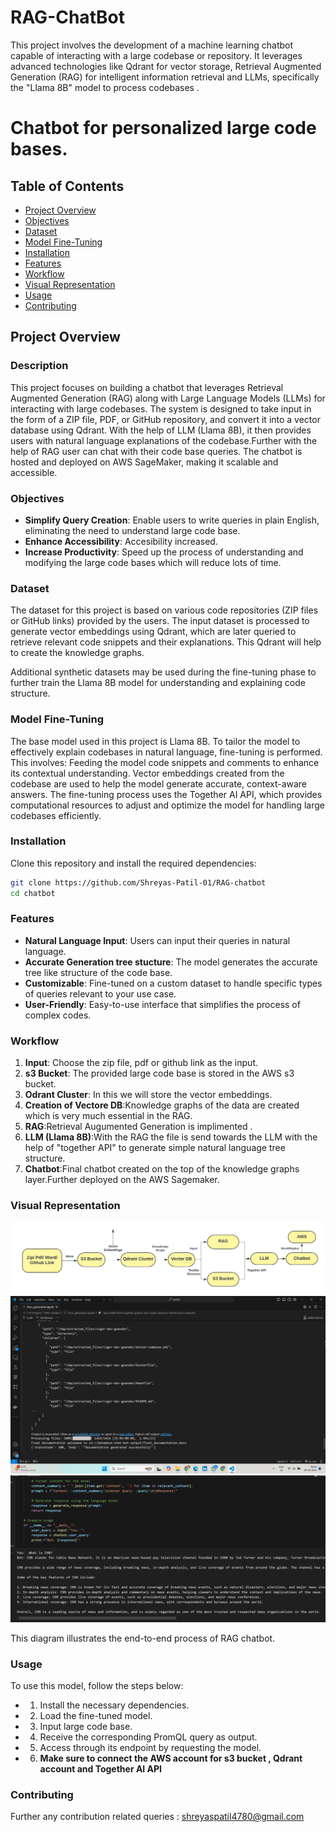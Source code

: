 # RAG-ChatBot
This project involves the development of a machine learning chatbot capable of interacting with a large codebase or repository. It leverages advanced technologies like Qdrant for vector storage, Retrieval Augmented Generation (RAG) for intelligent information retrieval and LLMs, specifically the "Llama 8B" model to process codebases .

# Chatbot for personalized large code bases.

## Table of Contents
- [Project Overview](#project-overview)
- [Objectives](#objectives)
- [Dataset](#dataset)
- [Model Fine-Tuning](#model-fine-tuning)
- [Installation](#installation)
- [Features](#features)
- [Workflow](#workflow)
- [Visual Representation](#visual-representation)
- [Usage](#usage)
- [Contributing](#contributing)


## Project Overview

### Description
This project focuses on building a chatbot that leverages Retrieval Augmented Generation (RAG) along with Large Language Models (LLMs) for interacting with large codebases. The system is designed to take input in the form of a ZIP file, PDF, or GitHub repository, and convert it into a vector database using Qdrant. With the help of LLM (Llama 8B), it then provides users with natural language explanations of the codebase.Further with the help of RAG user can chat with their code base queries. The chatbot is hosted and deployed on AWS SageMaker, making it scalable and accessible.

### Objectives
- **Simplify Query Creation**: Enable users to write queries in plain English, eliminating the need to understand large code base.
- **Enhance Accessibility**: Accesibility increased.
- **Increase Productivity**: Speed up the process of understanding and modifying the large code bases which will reduce lots of time.

### Dataset
The dataset for this project is based on various code repositories (ZIP files or GitHub links) provided by the users. The input dataset is processed to generate vector embeddings using Qdrant, which are later queried to retrieve relevant code snippets and their explanations. This Qdrant will help to create the knowledge graphs.

Additional synthetic datasets may be used during the fine-tuning phase to further train the Llama 8B model for understanding and explaining code structure.

### Model Fine-Tuning
The base model used in this project is Llama 8B. To tailor the model to effectively explain codebases in natural language, fine-tuning is performed. This involves:
Feeding the model code snippets and comments to enhance its contextual understanding.
Vector embeddings created from the codebase are used to help the model generate accurate, context-aware answers.
The fine-tuning process uses the Together AI API, which provides computational resources to adjust and optimize the model for handling large codebases efficiently.

### Installation
Clone this repository and install the required dependencies:
```bash
git clone https://github.com/Shreyas-Patil-01/RAG-chatbot
cd chatbot
```

### Features
- **Natural Language Input**: Users can input their queries in natural language.
- **Accurate Generation tree stucture**: The model generates the accurate tree like structure of the code base.
- **Customizable**: Fine-tuned on a custom dataset to handle specific types of queries relevant to your use case.
- **User-Friendly**: Easy-to-use interface that simplifies the process of complex codes.


### Workflow
1. **Input**: Choose the zip file, pdf or github link as the input.
2. **s3 Bucket**: The provided large code base is stored in the AWS s3 bucket.
3. **Odrant Cluster**: In this we will store the vector embeddings.
4. **Creation of Vectore DB**:Knowledge graphs of the data are created which is very much essential in the RAG.
5. **RAG**:Retrieval Augumented Generation is implimented .
6. **LLM (Llama 8B)**:With the RAG the file is send towards the LLM with the help of "together API" to generate simple natural language tree structure.
7. **Chatbot**:Final chatbot created on the top of the knowledge graphs layer.Further deployed on the AWS Sagemaker.

### Visual Representation
![Project Workflow](https://github.com/Shreyas-Patil-01/RAG-ChatBot/blob/main/workflow.jpg)
![Tree structure of codebase](https://github.com/Shreyas-Patil-01/RAG-ChatBot/blob/main/tree%20structure.png)
![Tree structure of codebase](https://github.com/Shreyas-Patil-01/RAG-ChatBot/blob/main/chatbot%20output.png)

This diagram illustrates the end-to-end process of RAG chatbot.


### Usage
To use this model, follow the steps below:
- 1. Install the necessary dependencies.
- 2. Load the fine-tuned model.
- 3. Input large code base.
- 4. Receive the corresponding PromQL query as output.
- 5. Access through its endpoint by requesting the model.
- 6. **Make sure to connect the AWS account for s3 bucket , Qdrant account and Together AI API**

### Contributing
Further any contribution related queries : shreyaspatil4780@gmail.com
